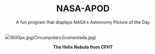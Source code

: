 <div align="center">
  <h1>
    NASA-APOD
  </h1>
</div>
  
<div align="center">
  A fun program that displays NASA's Astronomy Picture of the Day
</div>

<br>

![](https://apod.nasa.gov/apod/image/2305/Helix2_CFHT_1917.jpg)1600px.jpg)Circumpolarv2comentada.jpg)

<p align = "center">
  <b>The Helix Nebula from CFHT</b>
</p>
